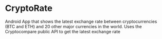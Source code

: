 # CryptoRate
Android App that shows the latest exchange rate between cryptocurrencies (BTC and ETH) and 20 other major currencies in the world. Uses the Cryptocompare public API to get the latest exchange rate
